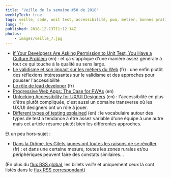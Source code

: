```yaml
---
title: "Veille de la semaine #50 de 2018"
weeklyTech: true
tags: veille, code, unit test, accessibilité, pwa, métier, bonnes pratiques
lang: fr
published: 2018-12-13T11:12:14Z
photos:
    - images/veille_7.jpg
---
```

* [If Your Developers Are Asking Permission to Unit Test, You Have a Culture Problem](https://www.petermorlion.com/if-your-developers-are-asking-permission-to-unit-test-you-have-a-culture-problem/) (en)&nbsp;: et ça s'applique d'une manière assez générale à tout ce qui touche à la qualité au sens large.
* [Le validisme et son impact sur les métiers du Web](https://www.24joursdeweb.fr/2018/le-validisme-et-son-impact-sur-les-metiers-du-web/) (fr)&nbsp;: une enfin plutôt des réflexions intéressantes sur le validisme et des approches pour pousser l'accessibilité
* [Le rôle de lead developer](https://www.jdecool.fr/blog/2018/12/10/le-role-de-lead-dev.html) (fr)
* [Progressive Web Apps: The Case for PWAs](https://alistapart.com/article/progressive-web-apps-excerpt) (en)
* [Unlocking Accessibility for UX/UI Designers](https://www.24a11y.com/2018/unlocking-accessibility-for-ux-ui-designers/) (en)&nbsp;: l'accessibilité en plus d'être plutôt compliquée, c'est aussi un domaine transverse où les UX/UI designers ont un rôle à jouer.
* [Different types of testing explained](https://dev.to/thejessleigh/different-types-of-testing-explained-1ljo) (en)&nbsp;: le vocabulaire autour des types de test a tendance à être assez variable d'une équipe à une autre mais cet article résume plutôt bien les différentes approches.

Et un peu hors-sujet&nbsp;:

* [Dans la Drôme, les Gilets jaunes ont toutes les raisons de se révolter](https://reporterre.net/dans-la-drome-les-gilets-jaunes-ont-toutes-les-raisons-de-se-revolter) (fr)&nbsp;: et dans une certaine mesure, toutes les zones rurales et/ou périphériques peuvent faire des constats similaires…

(En plus du [flux RSS global](/rss.xml), les billets *veille*
et uniquement ceux là sont listés dans le [flux RSS correspondant](/rss/veille.xml))
